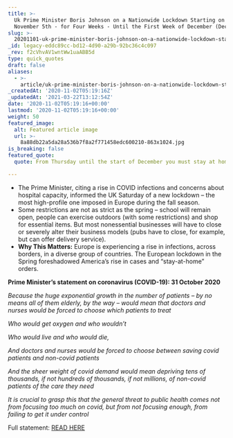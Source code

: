 ```yaml
---
title: >-
  Uk Prime Minister Boris Johnson on a Nationwide Lockdown Starting on Thursday
  November 5th - for Four Weeks - Until the First Week of December (Dec. 2).
slug: >-
  20201101-uk-prime-minister-boris-johnson-on-a-nationwide-lockdown-starting-on-thursday-november-5th-for-four-weeks-until-the-first-week-of-december-dec-2
_id: legacy-eddc89cc-bd12-4d90-a29b-92bc36c4c097
_rev: f2cVhvAV1wntWw1uaABB5d
type: quick_quotes
draft: false
aliases:
  - >-
    article/uk-prime-minister-boris-johnson-on-a-nationwide-lockdown-starting-on-thursday-november-5th-for-four-weeks-until-the-first-week-of-december-dec-2/
_createdAt: '2020-11-02T05:19:16Z'
_updatedAt: '2021-03-22T13:12:54Z'
date: '2020-11-02T05:19:16+00:00'
lastmod: '2020-11-02T05:19:16+00:00'
weight: 50
featured_image:
  alt: Featured article image
  url: >-
    8a88db22a5da28a536b7f8a2f771458edc600210-863x1024.jpg
is_breaking: false
featured_quote:
  quote: From Thursday until the start of December you must stay at home.

---
```

* The Prime Minister, citing a rise in COVID infections and concerns about hospital capacity, informed the UK Saturday of a new lockdown – the most high-profile one imposed in Europe during the fall season.
* Some restrictions are not as strict as the spring – school will remain open, people can exercise outdoors (with some restrictions) and shop for essential items. But most nonessential businesses will have to close or severely alter their business models (pubs have to close, for example, but can offer delivery service).
* **Why This Matters:** Europe is experiencing a rise in infections, across borders, in a diverse group of countries. The European lockdown in the Spring foreshadowed America’s rise in cases and “stay-at-home” orders.

**Prime Minister’s statement on coronavirus (COVID-19): 31 October 2020**

_Because the huge exponential growth in the number of patients – by no means all of them elderly, by the way – would mean that doctors and nurses would be forced to choose which patients to treat_

_Who would get oxygen and who wouldn’t_

_Who would live and who would die,_

_And doctors and nurses would be forced to choose between saving covid patients and non-covid patients_

_And the sheer weight of covid demand would mean depriving tens of thousands, if not hundreds of thousands, if not millions, of non-covid patients of the care they need_

_It is crucial to grasp this that the general threat to public health comes not from focusing too much on covid, but from not focusing enough, from failing to get it under control_

Full statement: [READ HERE](https://www.gov.uk/government/speeches/prime-ministers-statement-on-coronavirus-covid-19-31-october-2020)